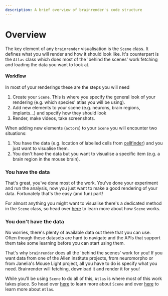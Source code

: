 ```yaml
---
description: A brief overview of brainrender's code structure
---
```


# Overview

The key element of any `brainrender` visualisation is the `Scene` class. It defines what you will render and how it should look like. It's counterpart is the `Atlas` class which does most of the 'behind the scenes' work fetching and loading the data you want to look at.

#### Workflow

In most of your renderings these are the steps you will need

1. Create your `Scene`. This is where you specify the general look of your rendering \(e.g. which species' atlas you will be using\).
2. Add new elements to your scene \(e.g. neurons, brain regions, implants...\) and specify how they should look
3. Render, make videos, take screenshots.



When adding new elements \(`actors`\) to your `Scene` you will encounter two situations:

1. You have the data \(e.g. location of labelled cells from [cellfinder](https://docs.cellfinder.info/)\) and you just want to visualise them.
2. You don't have the data but you want to visualise a specific item \(e.g. a brain region in the mouse brain\).

### You have the data

That's great, you've done most of the work. You've done your experiment and run the analysis, now you just want to make a good rendering of your data. Fortunately that's the easy \(and fun\) part! 

For almost anything you might want to visualise  there's a dedicated method in the `Scene` class, so head over [here](scene.md) to learn more about how `Scene` works. 



### You don't have the data

No worries, there's plenty of available data out there that you can use. Often though these datasets are hard to navigate and the APIs that support them take some learning before you can start using them. 

That's why `brainrender` does all the 'behind the scenes' work for you! If you want data from one of the Allen institute projects, from neuromorpho or from Janelia's Mouse Light project, all you have to do is specify what you need. Brainrender will fetching, download it and render it for you!

While you'll be using `Scene` to do all of this, `Atlas` is where most of this work takes place. So head over [here](scene.md) to learn more about `Scene` and over [here](atlas.md) to learn more about `Atlas`. 

